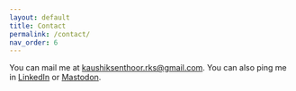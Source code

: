 ```yaml
---
layout: default
title: Contact
permalink: /contact/
nav_order: 6
---
```


You can mail me at [kaushiksenthoor.rks@gmail.com](mailto:kaushiksenthoor.rks@gmail.com). You can also ping me in [LinkedIn](https://in.linkedin.com/in/kaushik-senthoor) or [Mastodon](https://qubit-social.xyz/web/@ksenthoor).

